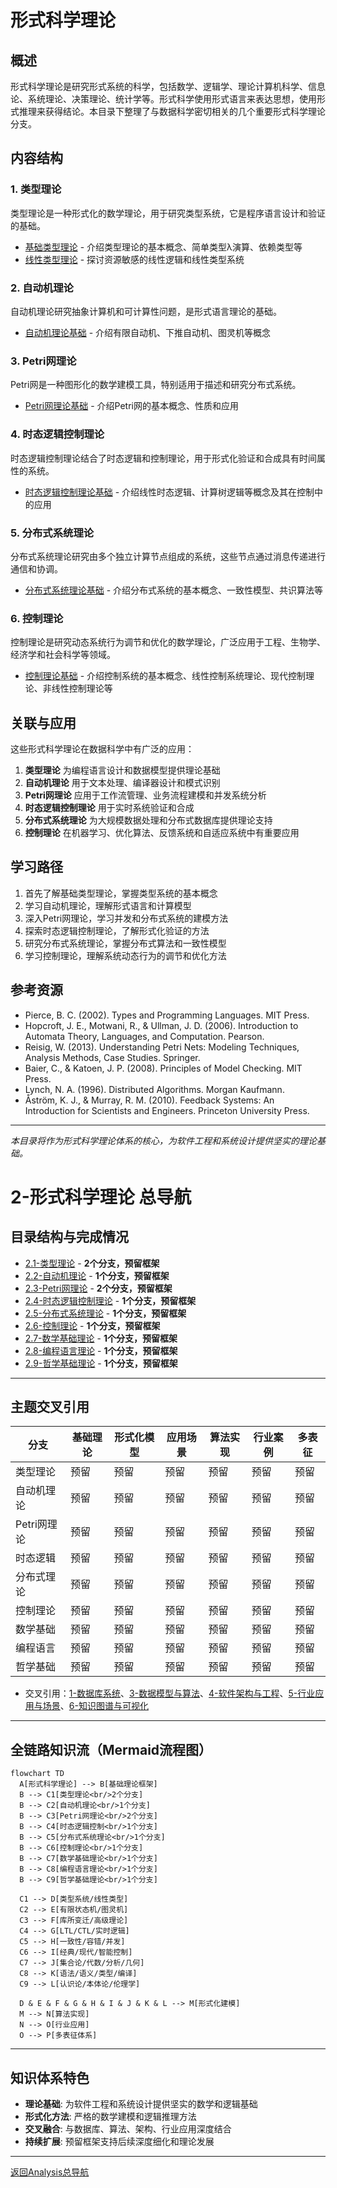 # 形式科学理论

## 概述

形式科学理论是研究形式系统的科学，包括数学、逻辑学、理论计算机科学、信息论、系统理论、决策理论、统计学等。形式科学使用形式语言来表达思想，使用形式推理来获得结论。本目录下整理了与数据科学密切相关的几个重要形式科学理论分支。

## 内容结构

### 1. 类型理论

类型理论是一种形式化的数学理论，用于研究类型系统，它是程序语言设计和验证的基础。

- [基础类型理论](2.1-类型理论/2.1.1-基础类型理论.md) - 介绍类型理论的基本概念、简单类型λ演算、依赖类型等
- [线性类型理论](2.1-类型理论/2.1.2-线性类型理论.md) - 探讨资源敏感的线性逻辑和线性类型系统

### 2. 自动机理论

自动机理论研究抽象计算机和可计算性问题，是形式语言理论的基础。

- [自动机理论基础](2.2-自动机理论/2.2.1-自动机理论基础.md) - 介绍有限自动机、下推自动机、图灵机等概念

### 3. Petri网理论

Petri网是一种图形化的数学建模工具，特别适用于描述和研究分布式系统。

- [Petri网理论基础](2.3-Petri网理论/2.3.1-Petri网理论基础.md) - 介绍Petri网的基本概念、性质和应用

### 4. 时态逻辑控制理论

时态逻辑控制理论结合了时态逻辑和控制理论，用于形式化验证和合成具有时间属性的系统。

- [时态逻辑控制理论基础](2.4-时态逻辑控制理论/2.4.1-时态逻辑控制理论基础.md) - 介绍线性时态逻辑、计算树逻辑等概念及其在控制中的应用

### 5. 分布式系统理论

分布式系统理论研究由多个独立计算节点组成的系统，这些节点通过消息传递进行通信和协调。

- [分布式系统理论基础](2.5-分布式系统理论/2.5.1-分布式系统理论基础.md) - 介绍分布式系统的基本概念、一致性模型、共识算法等

### 6. 控制理论

控制理论是研究动态系统行为调节和优化的数学理论，广泛应用于工程、生物学、经济学和社会科学等领域。

- [控制理论基础](2.6-控制理论/2.6.1-控制理论基础.md) - 介绍控制系统的基本概念、线性控制系统理论、现代控制理论、非线性控制理论等

## 关联与应用

这些形式科学理论在数据科学中有广泛的应用：

1. **类型理论** 为编程语言设计和数据模型提供理论基础
2. **自动机理论** 用于文本处理、编译器设计和模式识别
3. **Petri网理论** 应用于工作流管理、业务流程建模和并发系统分析
4. **时态逻辑控制理论** 用于实时系统验证和合成
5. **分布式系统理论** 为大规模数据处理和分布式数据库提供理论支持
6. **控制理论** 在机器学习、优化算法、反馈系统和自适应系统中有重要应用

## 学习路径

1. 首先了解基础类型理论，掌握类型系统的基本概念
2. 学习自动机理论，理解形式语言和计算模型
3. 深入Petri网理论，学习并发和分布式系统的建模方法
4. 探索时态逻辑控制理论，了解形式化验证的方法
5. 研究分布式系统理论，掌握分布式算法和一致性模型
6. 学习控制理论，理解系统动态行为的调节和优化方法

## 参考资源

- Pierce, B. C. (2002). Types and Programming Languages. MIT Press.
- Hopcroft, J. E., Motwani, R., & Ullman, J. D. (2006). Introduction to Automata Theory, Languages, and Computation. Pearson.
- Reisig, W. (2013). Understanding Petri Nets: Modeling Techniques, Analysis Methods, Case Studies. Springer.
- Baier, C., & Katoen, J. P. (2008). Principles of Model Checking. MIT Press.
- Lynch, N. A. (1996). Distributed Algorithms. Morgan Kaufmann.
- Åström, K. J., & Murray, R. M. (2010). Feedback Systems: An Introduction for Scientists and Engineers. Princeton University Press.

---

*本目录将作为形式科学理论体系的核心，为软件工程和系统设计提供坚实的理论基础。*

# 2-形式科学理论 总导航

## 目录结构与完成情况
- [2.1-类型理论](2.1-类型理论/README.md) - **2个分支，预留框架**
- [2.2-自动机理论](2.2-自动机理论/README.md) - **1个分支，预留框架**
- [2.3-Petri网理论](2.3-Petri网理论/README.md) - **2个分支，预留框架**
- [2.4-时态逻辑控制理论](2.4-时态逻辑控制理论/README.md) - **1个分支，预留框架**
- [2.5-分布式系统理论](2.5-分布式系统理论/README.md) - **1个分支，预留框架**
- [2.6-控制理论](2.6-控制理论/README.md) - **1个分支，预留框架**
- [2.7-数学基础理论](2.7-数学基础理论/README.md) - **1个分支，预留框架**
- [2.8-编程语言理论](2.8-编程语言理论/README.md) - **1个分支，预留框架**
- [2.9-哲学基础理论](2.9-哲学基础理论/README.md) - **1个分支，预留框架**

---

## 主题交叉引用
| 分支      | 基础理论 | 形式化模型 | 应用场景 | 算法实现 | 行业案例 | 多表征 |
|-----------|----------|------------|----------|----------|----------|--------|
| 类型理论  | 预留     | 预留       | 预留     | 预留     | 预留     | 预留   |
| 自动机理论| 预留     | 预留       | 预留     | 预留     | 预留     | 预留   |
| Petri网理论| 预留    | 预留       | 预留     | 预留     | 预留     | 预留   |
| 时态逻辑  | 预留     | 预留       | 预留     | 预留     | 预留     | 预留   |
| 分布式理论| 预留     | 预留       | 预留     | 预留     | 预留     | 预留   |
| 控制理论  | 预留     | 预留       | 预留     | 预留     | 预留     | 预留   |
| 数学基础  | 预留     | 预留       | 预留     | 预留     | 预留     | 预留   |
| 编程语言  | 预留     | 预留       | 预留     | 预留     | 预留     | 预留   |
| 哲学基础  | 预留     | 预留       | 预留     | 预留     | 预留     | 预留   |

- 交叉引用：[1-数据库系统](../1-数据库系统/README.md)、[3-数据模型与算法](../3-数据模型与算法/README.md)、[4-软件架构与工程](../4-软件架构与工程/README.md)、[5-行业应用与场景](../5-行业应用与场景/README.md)、[6-知识图谱与可视化](../6-知识图谱与可视化/README.md)

---

## 全链路知识流（Mermaid流程图）
```mermaid
flowchart TD
  A[形式科学理论] --> B[基础理论框架]
  B --> C1[类型理论<br/>2个分支]
  B --> C2[自动机理论<br/>1个分支]
  B --> C3[Petri网理论<br/>2个分支]
  B --> C4[时态逻辑控制<br/>1个分支]
  B --> C5[分布式系统理论<br/>1个分支]
  B --> C6[控制理论<br/>1个分支]
  B --> C7[数学基础理论<br/>1个分支]
  B --> C8[编程语言理论<br/>1个分支]
  B --> C9[哲学基础理论<br/>1个分支]
  
  C1 --> D[类型系统/线性类型]
  C2 --> E[有限状态机/图灵机]
  C3 --> F[库所变迁/高级理论]
  C4 --> G[LTL/CTL/实时逻辑]
  C5 --> H[一致性/容错/并发]
  C6 --> I[经典/现代/智能控制]
  C7 --> J[集合论/代数/分析/几何]
  C8 --> K[语法/语义/类型/编译]
  C9 --> L[认识论/本体论/伦理学]
  
  D & E & F & G & H & I & J & K & L --> M[形式化建模]
  M --> N[算法实现]
  N --> O[行业应用]
  O --> P[多表征体系]
```

---

## 知识体系特色
- **理论基础**: 为软件工程和系统设计提供坚实的数学和逻辑基础
- **形式化方法**: 严格的数学建模和逻辑推理方法
- **交叉融合**: 与数据库、算法、架构、行业应用深度结合
- **持续扩展**: 预留框架支持后续深度细化和理论发展

---

[返回Analysis总导航](../README.md)
